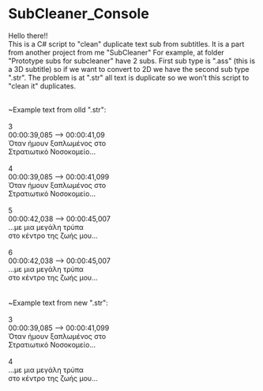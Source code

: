 # SubCleaner_Console
Hello there!!<br>
This is a C# script to "clean" duplicate text sub from subtitles. It is a part from another project from me "SubCleaner"
For example, at folder "Prototype subs for subcleaner" have 2 subs. 
First sub type is ".ass" (this is a 3D subtitle) so if we want to convert to 2D we have the second sub type ".str".
The problem is at ".str" all text is duplicate so we won’t this script to "clean it" duplicates.

<br>
~Example text from olld ".str":<br>
<br>
3<br>
00:00:39,085 --> 00:00:41,09<br>
Όταν ήμουν ξαπλωμένος στο<br>
Στρατιωτικό Νοσοκομείο...<br>
<br>
4<br>
00:00:39,085 --> 00:00:41,099<br>
Όταν ήμουν ξαπλωμένος στο<br>
Στρατιωτικό Νοσοκομείο...<br>
<br>
5<br>
00:00:42,038 --> 00:00:45,007<br>
...με μια μεγάλη τρύπα<br>
στο κέντρο της ζωής μου...<br>
<br>
6<br>
00:00:42,038 --> 00:00:45,007<br>
...με μια μεγάλη τρύπα<br>
στο κέντρο της ζωής μου...<br>
<br>
<br>
 ~Example text from new ".str":<br>
 <br>
 3<br>
00:00:39,085 --> 00:00:41,099<br>
Όταν ήμουν ξαπλωμένος στο<br>
Στρατιωτικό Νοσοκομείο...<br>
<br>
4<br>
...με μια μεγάλη τρύπα<br>
στο κέντρο της ζωής μου...<br>
